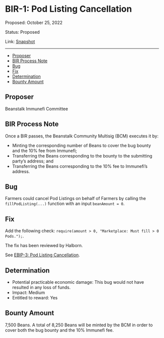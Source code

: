 # BIR-1: Pod Listing Cancellation

Proposed: October 25, 2022

Status: Proposed

Link: [Snapshot](https://snapshot.org/#/beanstalkbugbounty.eth/proposal/0x1da231494fe8cf85edc50bf148b8557b3de8b0354018602b92075634d0e1f409)

---

- [Proposer](#proposer)
- [BIR Process Note](#bir-process-note)
- [Bug](#bug)
- [Fix](#fix)
- [Determination](#determination)
- [Bounty Amount](#bounty-amount)


## Proposer

Beanstalk Immunefi Committee

## BIR Process Note

Once a BIR passes, the Beanstalk Community Multisig (BCM) executes it by:
- Minting the corresponding number of Beans to cover the bug bounty and the 10% fee from Immunefi;
- Transferring the Beans corresponding to the bounty to the submitting party’s address; and
- Transferring the Beans corresponding to the 10% fee to Immunefi’s address.

## Bug

Farmers could cancel Pod Listings on behalf of Farmers by calling the `fillPodListing(...)` function with an input `beanAmount = 0`.

## Fix

Add the following check: `require(amount > 0, "Marketplace: Must fill > 0 Pods.");`.

The fix has been reviewed by Halborn.

See [EBIP-3: Pod Listing Cancellation](https://arweave.net/OftwDeHeyC61Xe7nVjBpQITh7T3m08-hXF9sQ9TjMfs).

## Determination

* Potential practicable economic damage: This bug would not have resulted in any loss of funds.
* Impact: Medium
* Entitled to reward: Yes

## Bounty Amount

7,500 Beans. A total of 8,250 Beans will be minted by the BCM in order to cover both the bug bounty and the 10% Immunefi fee.
